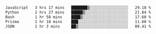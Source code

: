 
<!--START_SECTION:waka-->

```txt
JavaScript   3 hrs 17 mins   ███████▒░░░░░░░░░░░░░░░░░   29.18 %
Python       2 hrs 27 mins   █████▒░░░░░░░░░░░░░░░░░░░   21.84 %
Bash         1 hr 58 mins    ████▒░░░░░░░░░░░░░░░░░░░░   17.60 %
Prisma       1 hr 18 mins    ███░░░░░░░░░░░░░░░░░░░░░░   11.60 %
JSON         1 hr 3 mins     ██▒░░░░░░░░░░░░░░░░░░░░░░   09.41 %
```

<!--END_SECTION:waka-->
